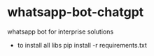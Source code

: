 # whatsapp-bot-chatgpt
whatsapp bot for interprise solutions

- to install all libs
pip install -r requirements.txt
